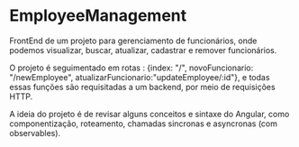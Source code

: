 # EmployeeManagement

<p>FrontEnd de um projeto para gerenciamento de funcionários, onde podemos visualizar, buscar, atualizar, cadastrar e remover funcionários.</p>
<p>O projeto é seguimentado em rotas : {index: "/", novoFuncionario: "/newEmployee", atualizarFuncionario:"updateEmployee/:id"}, e todas essas funções são requisitadas a um backend, por meio de requisições HTTP.</p>

A ideia do projeto é de revisar alguns conceitos e sintaxe do Angular, como componentização, roteamento, chamadas sincronas e asyncronas (com observables). 


